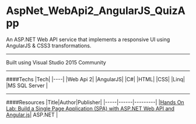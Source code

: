 # AspNet_WebApi2_AngularJS_QuizApp

An ASP.NET Web API service that implements a responsive UI using AngularJS &amp; CSS3 transformations.

---

Built using Visual Studio 2015 Community

---

####Techs
|Tech|
|----|
|Web Api 2|
|AngularJS|
|C#|
|HTML|
|CSS|
|Linq|
|MS SQL Server |

---

####Resources
|Title|Author|Publisher|
|-----|------|---------|
|[Hands On Lab: Build a Single Page Application (SPA) with ASP.NET Web API and Angular.js](http://www.asp.net/web-api/overview/getting-started-with-aspnet-web-api/build-a-single-page-application-spa-with-aspnet-web-api-and-angularjs)| ASP.NET |
